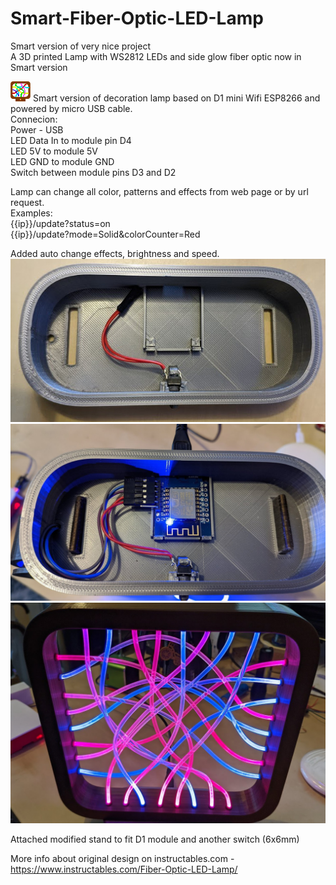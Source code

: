 # Smart-Fiber-Optic-LED-Lamp  
Smart version of very nice project  
A 3D printed Lamp with WS2812 LEDs and side glow fiber optic now in Smart version  

![icon](https://github.com/Robinek70/Smart-Fiber-Optic-LED-Lamp/raw/esp8266/icon.png) Smart version of decoration lamp based on D1 mini Wifi ESP8266 and powered by micro USB cable.  
Connecion:  
Power - USB  
LED Data In to module pin D4  
LED 5V to module 5V  
LED GND to module GND  
Switch between module pins D3 and D2  

Lamp can change all color, patterns and effects from web page or by url request.  
Examples:  
{{ip}}/update?status=on  
{{ip}}/update?mode=Solid&colorCounter=Red  
  
Added auto change effects, brightness and speed.  
![stand](https://github.com/Robinek70/Smart-Fiber-Optic-LED-Lamp/raw/esp8266/images/empty-stand.jpg)
![stand](https://github.com/Robinek70/Smart-Fiber-Optic-LED-Lamp/raw/esp8266/images/d1-module.jpg)
![lamp](https://github.com/Robinek70/Smart-Fiber-Optic-LED-Lamp/raw/esp8266/images/lamp.jpg)

Attached modified stand to fit D1 module and another switch (6x6mm)

More info about original design on instructables.com - https://www.instructables.com/Fiber-Optic-LED-Lamp/  